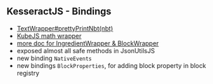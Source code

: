 ## KesseractJS - Bindings

- [TextWrapper#prettyPrintNbt(nbt)](https://github.com/Hellish-Mods/KesseractJS/commit/3a80b928b65feb705c0e30795a5e02fc11af5ed5)
- [KubeJS math wrapper](https://github.com/Hellish-Mods/KesseractJS/commit/c6044ca0ef987e21116ca83da7925408abbb99db)
- [more doc for IngredientWrapper & BlockWrapper](https://github.com/Hellish-Mods/KesseractJS/commit/d1d040538ae7bc0534eb72f99f576c76f14c21c0)
- exposed almost all safe methods in JsonUtilsJS
- new binding `NativeEvents`
- new bindings `BlockProperties`, for adding block property in block registry
